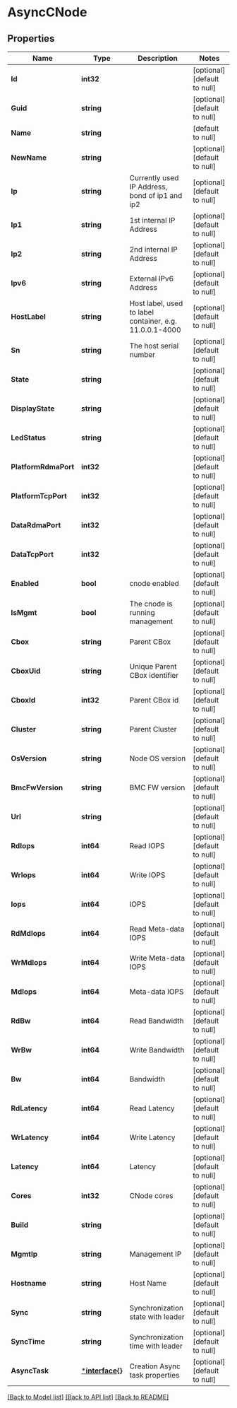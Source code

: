 # AsyncCNode

## Properties
Name | Type | Description | Notes
------------ | ------------- | ------------- | -------------
**Id** | **int32** |  | [optional] [default to null]
**Guid** | **string** |  | [optional] [default to null]
**Name** | **string** |  | [default to null]
**NewName** | **string** |  | [optional] [default to null]
**Ip** | **string** | Currently used IP Address, bond of ip1 and ip2 | [optional] [default to null]
**Ip1** | **string** | 1st internal IP Address | [optional] [default to null]
**Ip2** | **string** | 2nd internal IP Address | [optional] [default to null]
**Ipv6** | **string** | External IPv6 Address | [optional] [default to null]
**HostLabel** | **string** | Host label, used to label container, e.g. 11.0.0.1-4000 | [optional] [default to null]
**Sn** | **string** | The host serial number | [optional] [default to null]
**State** | **string** |  | [optional] [default to null]
**DisplayState** | **string** |  | [optional] [default to null]
**LedStatus** | **string** |  | [optional] [default to null]
**PlatformRdmaPort** | **int32** |  | [optional] [default to null]
**PlatformTcpPort** | **int32** |  | [optional] [default to null]
**DataRdmaPort** | **int32** |  | [optional] [default to null]
**DataTcpPort** | **int32** |  | [optional] [default to null]
**Enabled** | **bool** | cnode enabled | [optional] [default to null]
**IsMgmt** | **bool** | The cnode is running management | [optional] [default to null]
**Cbox** | **string** | Parent CBox | [optional] [default to null]
**CboxUid** | **string** | Unique Parent CBox identifier | [optional] [default to null]
**CboxId** | **int32** | Parent CBox id | [optional] [default to null]
**Cluster** | **string** | Parent Cluster | [optional] [default to null]
**OsVersion** | **string** | Node OS version | [optional] [default to null]
**BmcFwVersion** | **string** | BMC FW version | [optional] [default to null]
**Url** | **string** |  | [optional] [default to null]
**RdIops** | **int64** | Read IOPS | [optional] [default to null]
**WrIops** | **int64** | Write IOPS | [optional] [default to null]
**Iops** | **int64** | IOPS | [optional] [default to null]
**RdMdIops** | **int64** | Read Meta-data IOPS | [optional] [default to null]
**WrMdIops** | **int64** | Write Meta-data IOPS | [optional] [default to null]
**MdIops** | **int64** | Meta-data IOPS | [optional] [default to null]
**RdBw** | **int64** | Read Bandwidth | [optional] [default to null]
**WrBw** | **int64** | Write Bandwidth | [optional] [default to null]
**Bw** | **int64** | Bandwidth | [optional] [default to null]
**RdLatency** | **int64** | Read Latency | [optional] [default to null]
**WrLatency** | **int64** | Write Latency | [optional] [default to null]
**Latency** | **int64** | Latency | [optional] [default to null]
**Cores** | **int32** | CNode cores | [optional] [default to null]
**Build** | **string** |  | [optional] [default to null]
**MgmtIp** | **string** | Management IP | [optional] [default to null]
**Hostname** | **string** | Host Name | [optional] [default to null]
**Sync** | **string** | Synchronization state with leader | [optional] [default to null]
**SyncTime** | **string** | Synchronization time with leader | [optional] [default to null]
**AsyncTask** | [***interface{}**](interface{}.md) | Creation Async task properties | [optional] [default to null]

[[Back to Model list]](../README.md#documentation-for-models) [[Back to API list]](../README.md#documentation-for-api-endpoints) [[Back to README]](../README.md)


